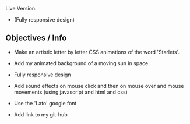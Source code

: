 Live Version:

- (Fully responsive design)

## Objectives / Info

- Make an artistic letter by letter CSS animations of the word 'Starlets'.

- Add my animated background of a moving sun in space

- Fully responsive design

- Add sound effects on mouse click and then on mouse over and mouse movements (using javascript and html and css)

- Use the 'Lato' google font

- Add link to my git-hub
